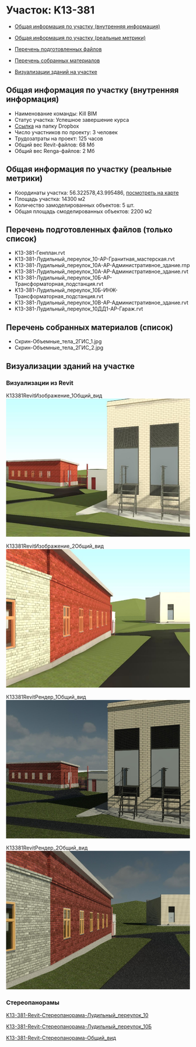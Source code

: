 # Участок: K13-381

* [Общая информация по участку (внутренняя информация)](#Chapter1)

* [Общая информация по участку (реальные метрики)](#Chapter2)

* [Перечень подготовленных файлов](#Chapter3)

* [Перечень собранных материалов](#Chapter4)

* [Визуализации зданий на участке](#Chapter6)

## <a id="Chapter1"></a> Общая информация по участку (внутренняя информация)
+ Наименование команды: Kill BIM
+ Статус участка: Успешное завершение курса
+ [Ссылка](https://www.dropbox.com/sh/wvvgv1nw1iqred9/AACKxIPw1MvBxUGOWH3zicrpa/K13_381?dl=0) на папку Dropbox
+ Число участников по проекту: 3 человек
+ Трудозатраты на проект: 125 часов
+ Общий вес Revit-файлов: 68 Мб
+ Общий вес Renga-файлов: 2 Мб
## <a id="Chapter2"></a> Общая информация по участку (реальные метрики)
+ Координаты участка: 56.322578,43.995486, [посмотреть на карте](https://yandex.ru/maps/47/nizhny-novgorod/?ll=43.995486%2C56.322578&z=19)
+ Площадь участка: 14300 м2
+ Количество замоделированных объектов: 5 шт.
+ Общая площадь смоделированных объектов: 2200 м2
## <a id="Chapter3"></a> Перечень подготовленных файлов (только список)
+ K13-381-Генплан.rvt
+ K13-381-Лудильный_переулок_10-АР-Гранитная_мастерская.rvt
+ K13-381-Лудильный_переулок_10А-АР-Административное_здание.rnp
+ K13-381-Лудильный_переулок_10А-АР-Административное_здание.rvt
+ K13-381-Лудильный_переулок_10Б-АР-Трансформаторная_подстанция.rvt
+ K13-381-Лудильный_переулок_10Б-ИНЖ-Трансформаторная_подстанция.rvt
+ K13-381-Лудильный_переулок_10В-АР-Административное_здание.rvt
+ K13-381-Лудильный_переулок_10ДД1-АР-Гараж.rvt
## <a id="Chapter4"></a> Перечень собранных материалов (список)
+ Скрин-Объемные_тела_2ГИС_1.jpg
+ Скрин-Объемные_тела_2ГИС_2.jpg
## <a id="Chapter6"></a> Визуализации зданий на участке
### Визуализации из Revit
К13381RevitИзображение_1Общий_вид
![К13-381-Revit-Изображение_1-Общий_вид](/Images/K13_381/К13-381-Revit-Изображение_1-Общий_вид_Compressed.jpg)

К13381RevitИзображение_2Общий_вид
![К13-381-Revit-Изображение_2-Общий_вид](/Images/K13_381/К13-381-Revit-Изображение_2-Общий_вид_Compressed.jpg)

К13381RevitРендер_1Общий_вид
![К13-381-Revit-Рендер_1-Общий_вид](/Images/K13_381/К13-381-Revit-Рендер_1-Общий_вид_Compressed.jpg)

К13381RevitРендер_2Общий_вид
![К13-381-Revit-Рендер_2-Общий_вид](/Images/K13_381/К13-381-Revit-Рендер_2-Общий_вид_Compressed.jpg)

### Стереопанорамы
[K13-381-Revit-Стереопанорама-Лудильный_переулок_10](https://pano.autodesk.com/pano.html?url=jpgs/9b1fa687-12c2-4a85-9a0b-e5d062b2af50&version=2)

[K13-381-Revit-Стереопанорама-Лудильный_переулок_10Б](https://pano.autodesk.com/pano.html?url=jpgs/38aed1ea-9de4-472a-a091-e5601c518d52&version=2)

[K13-381-Revit-Стереопанорама-Общий_вид](https://d1zjbwmh9kbk11.cloudfront.net/a360-rendering/panorama/pano.html?url=210305/6572/e5f66e6e)

